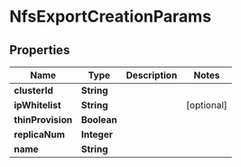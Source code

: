 

# NfsExportCreationParams


## Properties

Name | Type | Description | Notes
------------ | ------------- | ------------- | -------------
**clusterId** | **String** |  | 
**ipWhitelist** | **String** |  |  [optional]
**thinProvision** | **Boolean** |  | 
**replicaNum** | **Integer** |  | 
**name** | **String** |  | 



